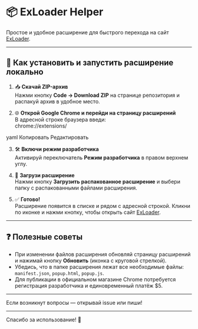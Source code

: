 # 📦 ExLoader Helper

Простое и удобное расширение для быстрого перехода на сайт [ExLoader](https://exloader.net/).

---

## 🚀 Как установить и запустить расширение локально

1. 📥 **Скачай ZIP-архив**  
   Нажми кнопку **Code → Download ZIP** на странице репозитория и распакуй архив в удобное место.

2. 🌐 **Открой Google Chrome и перейди на страницу расширений**  
   В адресной строке браузера введи:  
chrome://extensions/

yaml
Копировать
Редактировать

3. 🛠️ **Включи режим разработчика**  
Активируй переключатель **Режим разработчика** в правом верхнем углу.

4. 📂 **Загрузи расширение**  
Нажми кнопку **Загрузить распакованное расширение** и выбери папку с распакованными файлами расширения.

5. ✅ **Готово!**  
Расширение появится в списке и рядом с адресной строкой. Кликни по иконке и нажми кнопку, чтобы открыть сайт [ExLoader](https://exloader.net/).

---

## ❓ Полезные советы

- При изменении файлов расширения обновляй страницу расширений и нажимай кнопку **Обновить** (иконка с круговой стрелкой).
- Убедись, что в папке расширения лежат все необходимые файлы:  
`manifest.json`, `popup.html`, `popup.js`.
- Для публикации в официальном магазине Chrome потребуется регистрация разработчика и единовременный платёж $5.

---

Если возникнут вопросы — открывай issue или пиши!

---

Спасибо за использование! 🚀
